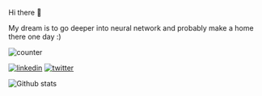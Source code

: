 Hi there 👋

My dream is to go deeper into neural network and probably make a home there one day :)

![counter](https://enzm93osn2dh0v1.m.pipedream.net)

[![linkedin](https://img.shields.io/badge/linkedin-0A66C2?style=for-the-badge&logo=linkedin&logoColor=white)](https://linkedin.com/in/hussainkhatumdi)
[![twitter](https://img.shields.io/badge/twitter-1DA1F2?style=for-the-badge&logo=twitter&logoColor=white)](https://twitter.com/lunatic_sain)

![Github stats](https://github-readme-stats.vercel.app/api?username=lunaSnowflake)

